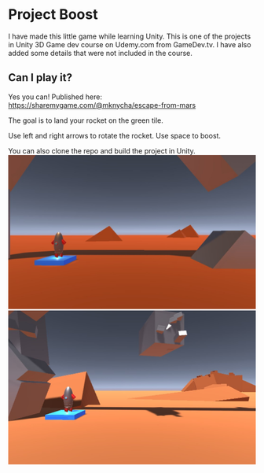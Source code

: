 # Project Boost

I have made this little game while learning Unity.
This is one of the projects in Unity 3D Game dev course on Udemy.com from GameDev.tv.
I have also added some details that were not included in the course.

## Can I play it?
Yes you can!
Published here: https://sharemygame.com/@mknycha/escape-from-mars

The goal is to land your rocket on the green tile.

Use left and right arrows to rotate the rocket.
Use space to boost.

You can also clone the repo and build the project in Unity.
![image](screenshot1.jpg "Screenshot 1")
![image](screenshot2.jpg "Screenshot 2")
